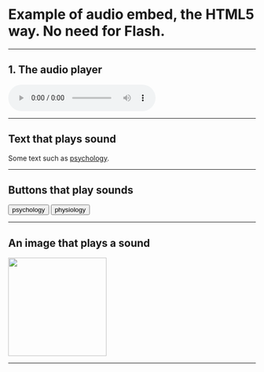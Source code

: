 <h1>Example of audio embed, the HTML5 way. No need for Flash.</h1> 
<hr>

<h2>1. The audio player</h2> 

<audio controls> 
<source src="assets/audio/FullExtract.ogg" type="audio/ogg"> 
<source src="assets/audio/FullExtract.mp3" type="audio/mpeg">
Your browser does not support the audio tag.
</audio>


<hr>
<h2>Text that plays sound</h2>
<p>Some text such as <a href="" onClick="playSound('audio1')">psychology</a>.</p>

<hr>
<h2>Buttons that play sounds</h2>

<script> 

function playSound(soundobj) { 
let thissound=document.getElementById(soundobj); 
thissound.play();
}

</script>

<audio id="audio1"> 
<source src="assets/audio/psych.ogg" type="audio/ogg">
<source src="assets/audio/psych.mp3" type="audio/mpeg"> 
</audio> 

<audio id="audio2">
<source src="assets/audio/physiology.ogg" type="audio/ogg">
<source src="assets/audio/physiology.mp3" type="audio/mpeg"> 
</audio> 

<audio id="audio3"> 
<source src="assets/audio/rhino.ogg" type="audio/ogg"> 
<source src="assets/audio/rhino.mp3" type="audio/mpeg"> 
</audio>


<form> 
<input id="submit" type="button" value="psychology" onClick="playSound('audio1')"> 
<input id="submit" type="button" value="physiology" onClick="playSound('audio2')"> 
</form>

<hr>
<h2>An image that plays a sound</h2>
<a id="image" onClick="playSound('audio3')"><img
src="http://upload.wikimedia.org/wikipedia/commons/thumb/b/b3/Ostafrikanisches_Spitzmaulnashorn.JPG/320px-Ostafrikanisches_Spitzmaulnashorn.
JPG" width="200" /></a> 

<hr>
